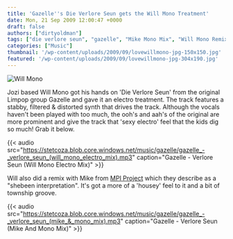 ```yaml
---
title: 'Gazelle''s Die Verlore Seun gets the Will Mono Treatment'
date: Mon, 21 Sep 2009 12:00:47 +0000
draft: false
authors: ["dirtyoldman"]
tags: ["die verlore seun", "gazelle", "Mike Mono Mix", "Will Mono Remix"]
categories: ["Music"]
thumbnail: '/wp-content/uploads/2009/09/lovewillmono-jpg-150x150.jpg'
featured: '/wp-content/uploads/2009/09/lovewillmono-jpg-304x190.jpg'
---
```


![Will Mono](/wp-content/uploads/2009/09/lovewillmono-jpg.jpg "Will Mono")

Jozi based Will Mono got his hands on 'Die Verlore Seun' from the original Limpop group Gazelle and gave it an electro treatment. The track features a stabby, filtered & distorted synth that drives the track. Although the vocals haven't been played with too much, the ooh's and aah's of the original are more prominent and give the track that 'sexy electro' feel that the kids dig so much! Grab it below.

{{< audio
    src="https://stetcoza.blob.core.windows.net/music/gazelle/gazelle_-_verlore_seun_(will_mono_electro_mix).mp3"
    caption="Gazelle - Verlore Seun (Will Mono Electro Mix)" >}}

Will also did a remix with Mike from [MPI Project](http://www.myspace.com/mpiproject) which they describe as a "shebeen interpretation". It's got a more of a 'housey' feel to it and a bit of township groove.

{{< audio
    src="https://stetcoza.blob.core.windows.net/music/gazelle/gazelle_-_verlore_seun_(mike_&_mono_mix).mp3"
    caption="Gazelle - Verlore Seun (Mike And Mono Mix)" >}}
